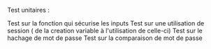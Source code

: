Test unitaires :

Test sur la fonction qui sécurise les inputs
Test sur une utilisation de session ( de la creation variable à l'utilisation de celle-ci)
Test sur le hachage de mot de passe
Test sur la comparaison de mot de passe